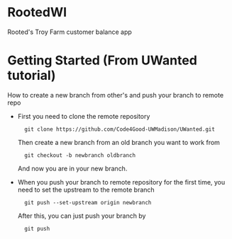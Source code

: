 # RootedWI
Rooted's Troy Farm customer balance app

# Getting Started (From UWanted tutorial)

How to create a new branch from other's and push your branch to remote repo

* First you need to clone the remote repository

        git clone https://github.com/Code4Good-UWMadison/UWanted.git

    Then create a new branch from an old branch you want to work from

        git checkout -b newbranch oldbranch

    And now you are in your new branch.

* When you push your branch to remote repository for the first time, you need to set the upstream to the remote branch

        git push --set-upstream origin newbranch

    After this, you can just push your branch by

        git push
